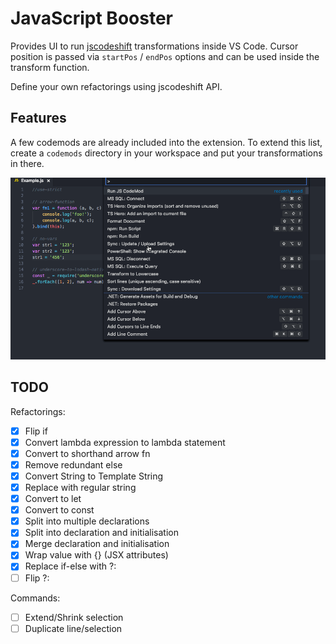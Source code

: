 # JavaScript Booster

Provides UI to run [jscodeshift](https://github.com/facebook/jscodeshift) transformations inside VS Code. Cursor position is passed via `startPos` / `endPos` options and can be used inside the transform function.

Define your own refactorings using jscodeshift API.

## Features

A few codemods are already included into the extension. To extend this list, create a `codemods` directory in your workspace and put your transformations in there.

![Run CodeMod Command](images/runCodeMod.gif)

## TODO

Refactorings:

* [x] Flip if
* [x] Convert lambda expression to lambda statement
* [x] Convert to shorthand arrow fn
* [x] Remove redundant else
* [x] Convert String to Template String
* [x] Replace with regular string
* [x] Convert to let
* [x] Convert to const
* [x] Split into multiple declarations
* [x] Split into declaration and initialisation
* [x] Merge declaration and initialisation
* [x] Wrap value with {} (JSX attributes)
* [x] Replace if-else with ?:
* [ ] Flip ?:

Commands:

* [ ] Extend/Shrink selection
* [ ] Duplicate line/selection

<!-- ## Extension Settings

Include if your extension adds any VS Code settings through the `contributes.configuration` extension point.

For example:

This extension contributes the following settings:

* `myExtension.enable`: enable/disable this extension
* `myExtension.thing`: set to `blah` to do something

## Known Issues

Calling out known issues can help limit users opening duplicate issues against your extension.

## Release Notes

Users appreciate release notes as you update your extension.

### 1.0.0

Initial release of ...

### 1.0.1

Fixed issue #.

### 1.1.0

Added features X, Y, and Z.
 -->
